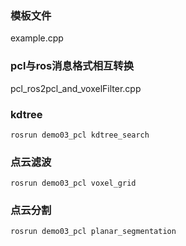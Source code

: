### 模板文件
example.cpp



### pcl与ros消息格式相互转换
pcl_ros2pcl_and_voxelFilter.cpp


### kdtree
`rosrun demo03_pcl kdtree_search`


### 点云滤波
`rosrun demo03_pcl voxel_grid`


### 点云分割
`rosrun demo03_pcl planar_segmentation`
